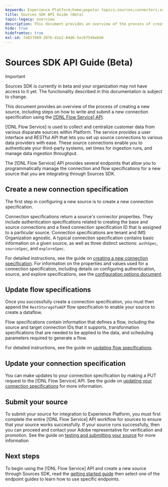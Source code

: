 ```yaml
---
keywords: Experience Platform;home;popular topics;sources;connectors;source connectors;sources sdk;sdk;SDK
title: Sources SDK API Guide (Beta)
topic-legacy: overview
description: This document provides an overview of the process of creating a new source, including steps on how to retrieve, write, and submit a new connection specification using the Flow Service API.
hide: true
hidefromtoc: true
exl-id: 7e827989-207b-41e2-84d6-5ecb754bebb6
---
```

# Sources SDK API Guide (Beta)

>[!IMPORTANT]
>
>Sources SDK is currently in beta and your organization may not have access to it yet. The functionality described in this documentation is subject to change.

This document provides an overview of the process of creating a new source, including steps on how to write and submit a new connection specification using the [[!DNL Flow Service] API](https://www.adobe.io/experience-platform-apis/references/flow-service/).

[!DNL Flow Service] is used to collect and centralize customer data from various disparate sources within Platform. The service provides a user interface and RESTful API that lets you set up source connections to various data providers with ease. These source connections enable you to authenticate your third-party systems, set times for ingestion runs, and manage data ingestion throughput.

The [!DNL Flow Service] API provides several endpoints that allow you to programmatically manage the connection and flow specifications for a new source that you are integrating through Sources SDK.

## Create a new connection specification

The first step in configuring a new source is to create a new connection specification. 

Connection specifications return a source's connector properties. They include authentication specifications related to creating the base and source connections and a fixed connection specification ID that is assigned to a particular source. Connection specifications are tenant and IMS Organization agnostic. A typical connection specification contains basic information on a given source, as well as three distinct sections: `authSpec`, `sourceSpec`, and `exploreSpec`.

For detailed instructions, see the guide on [creating a new connection specification](./create.md). For information on the properties and values used for a connection specification, including details on configuring authentication, source, and explore specifications, see the [configuration options document](../config/config.md).

## Update flow specifications

Once you successfully create a connection specification, you must then append the `RestStorageToAEP` flow specification to enable your source to create a dataflow. 

Flow specifications contain information that defines a flow, including the source and target connection IDs that it supports, transformation specifications that are needed to be applied to the data, and scheduling parameters required to generate a flow.

For detailed instructions, see the guide on [updating flow specifications](./update-flow-specs.md).

## Update your connection specification

You can make updates to your connection specification by making a PUT request to the [!DNL Flow Service] API. See the guide on [updating your connection specifications](./update-connection-specs.md) for more information.

## Submit your source

To submit your source for integration to Experience Platform, you must first complete the entire [!DNL Flow Service] API workflow for sources to ensure that your source works successfully. If your source runs successfully, then you can proceed and contact your Adobe representative for verification and promotion. See the guide on [testing and submitting your source](./submit.md) for more information

## Next steps

To begin using the [!DNL Flow Service] API and create a new source through Sources SDK, read the [getting started guide](./getting-started.md) then select one of the endpoint guides to learn how to use specific endpoints.
